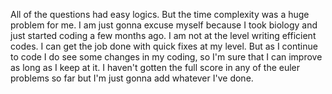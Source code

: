 All of the questions had easy logics. But the time complexity was a huge problem for me. I am just gonna excuse myself because I took biology and just started coding a few months ago. I am not at the level writing efficient codes. I can get the job done with quick fixes at my level. But as I continue to code I do see some changes in my coding, so I'm sure that I can improve as long as I keep at it. I haven't gotten the full score in any of the euler problems so far but I'm just gonna add whatever I've done. 
